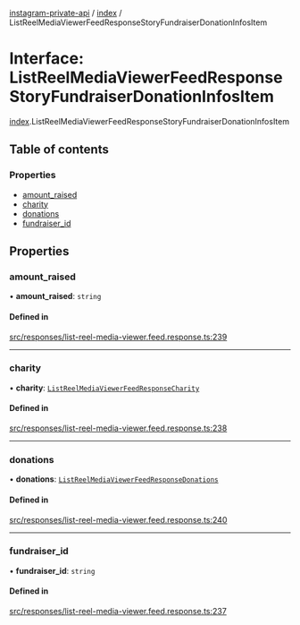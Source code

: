 [instagram-private-api](../../README.md) / [index](../../modules/index.md) / ListReelMediaViewerFeedResponseStoryFundraiserDonationInfosItem

# Interface: ListReelMediaViewerFeedResponseStoryFundraiserDonationInfosItem

[index](../../modules/index.md).ListReelMediaViewerFeedResponseStoryFundraiserDonationInfosItem

## Table of contents

### Properties

- [amount\_raised](ListReelMediaViewerFeedResponseStoryFundraiserDonationInfosItem.md#amount_raised)
- [charity](ListReelMediaViewerFeedResponseStoryFundraiserDonationInfosItem.md#charity)
- [donations](ListReelMediaViewerFeedResponseStoryFundraiserDonationInfosItem.md#donations)
- [fundraiser\_id](ListReelMediaViewerFeedResponseStoryFundraiserDonationInfosItem.md#fundraiser_id)

## Properties

### amount\_raised

• **amount\_raised**: `string`

#### Defined in

[src/responses/list-reel-media-viewer.feed.response.ts:239](https://github.com/Nerixyz/instagram-private-api/blob/0e0721c/src/responses/list-reel-media-viewer.feed.response.ts#L239)

___

### charity

• **charity**: [`ListReelMediaViewerFeedResponseCharity`](ListReelMediaViewerFeedResponseCharity.md)

#### Defined in

[src/responses/list-reel-media-viewer.feed.response.ts:238](https://github.com/Nerixyz/instagram-private-api/blob/0e0721c/src/responses/list-reel-media-viewer.feed.response.ts#L238)

___

### donations

• **donations**: [`ListReelMediaViewerFeedResponseDonations`](ListReelMediaViewerFeedResponseDonations.md)

#### Defined in

[src/responses/list-reel-media-viewer.feed.response.ts:240](https://github.com/Nerixyz/instagram-private-api/blob/0e0721c/src/responses/list-reel-media-viewer.feed.response.ts#L240)

___

### fundraiser\_id

• **fundraiser\_id**: `string`

#### Defined in

[src/responses/list-reel-media-viewer.feed.response.ts:237](https://github.com/Nerixyz/instagram-private-api/blob/0e0721c/src/responses/list-reel-media-viewer.feed.response.ts#L237)
